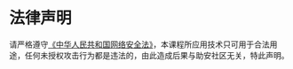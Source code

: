 # 法律声明

请严格遵守[《中华人民共和国网络安全法》](http://www.npc.gov.cn/npc/c30834/201611/270b43e8b35e4f7ea98502b6f0e26f8a.shtml)，本课程所应用技术只可用于合法用途，任何未授权攻击行为都是违法的，由此造成后果与助安社区无关，特此声明。

